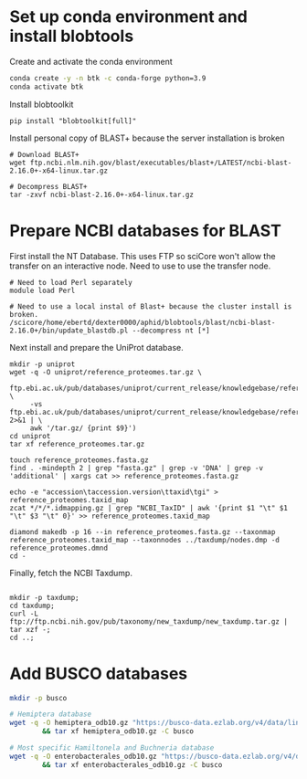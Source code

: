 # Set up conda environment and install blobtools

Create and activate the conda environment

````bash
conda create -y -n btk -c conda-forge python=3.9
conda activate btk
````

Install blobtoolkit

````
pip install "blobtoolkit[full]"
````

Install personal copy of BLAST+ because the server installation is broken

````
# Download BLAST+
wget ftp.ncbi.nlm.nih.gov/blast/executables/blast+/LATEST/ncbi-blast-2.16.0+-x64-linux.tar.gz

# Decompress BLAST+
tar -zxvf ncbi-blast-2.16.0+-x64-linux.tar.gz
````



# Prepare NCBI databases for BLAST

First install the NT Database. This uses FTP so sciCore won't allow the transfer on an interactive node. Need to use to use the transfer node.

````
# Need to load Perl separately
module load Perl

# Need to use a local instal of Blast+ because the cluster install is broken.
/scicore/home/ebertd/dexter0000/aphid/blobtools/blast/ncbi-blast-2.16.0+/bin/update_blastdb.pl --decompress nt [*]
````

Next install and prepare the UniProt database.

````
mkdir -p uniprot
wget -q -O uniprot/reference_proteomes.tar.gz \
 ftp.ebi.ac.uk/pub/databases/uniprot/current_release/knowledgebase/reference_proteomes/$(curl \
     -vs ftp.ebi.ac.uk/pub/databases/uniprot/current_release/knowledgebase/reference_proteomes/ 2>&1 | \
     awk '/tar.gz/ {print $9}')
cd uniprot
tar xf reference_proteomes.tar.gz

touch reference_proteomes.fasta.gz
find . -mindepth 2 | grep "fasta.gz" | grep -v 'DNA' | grep -v 'additional' | xargs cat >> reference_proteomes.fasta.gz

echo -e "accession\taccession.version\ttaxid\tgi" > reference_proteomes.taxid_map
zcat */*/*.idmapping.gz | grep "NCBI_TaxID" | awk '{print $1 "\t" $1 "\t" $3 "\t" 0}' >> reference_proteomes.taxid_map

diamond makedb -p 16 --in reference_proteomes.fasta.gz --taxonmap reference_proteomes.taxid_map --taxonnodes ../taxdump/nodes.dmp -d reference_proteomes.dmnd
cd -
````

Finally, fetch the NCBI Taxdump.

````

mkdir -p taxdump;
cd taxdump;
curl -L ftp://ftp.ncbi.nih.gov/pub/taxonomy/new_taxdump/new_taxdump.tar.gz | tar xzf -;
cd ..;
````



# Add BUSCO databases

````bash
mkdir -p busco

# Hemiptera database
wget -q -O hemiptera_odb10.gz "https://busco-data.ezlab.org/v4/data/lineages/hemiptera_odb10.2020-08-05.tar.gz" \
        && tar xf hemiptera_odb10.gz -C busco

# Most specific Hamiltonela and Buchneria database
wget -q -O enterobacterales_odb10.gz "https://busco-data.ezlab.org/v4/data/lineages/enterobacterales_odb10.2020-03-06.tar.gz" \
        && tar xf enterobacterales_odb10.gz -C busco

````








